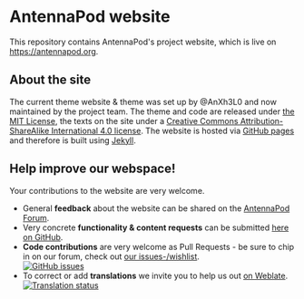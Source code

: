 # AntennaPod website

This repository contains AntennaPod's project website, which is live on https://antennapod.org.

## About the site

The current theme website & theme was set up by @AnXh3L0 and now maintained by the project team. The theme and code are released under [the MIT License](https://mit-license.org/), the texts on the site under a [Creative Commons Attribution-ShareAlike International 4.0 license](http://creativecommons.org/licenses/by-sa/4.0/legalcode). The website is hosted via [GitHub pages](https://pages.github.com/) and therefore is built using [Jekyll](https://jekyllrb.com//).

## Help improve our webspace!

Your contributions to the website are very welcome.
* General **feedback** about the website can be shared on the [AntennaPod Forum](https://forum.antennapod.org/).
* Very concrete **functionality & content requests** can be submitted [here on GitHub](https://github.com/AntennaPod/AntennaPod/issues).
* **Code contributions** are very welcome as Pull Requests - be sure to chip in on our forum, check out [our issues-/wishlist](https://github.com/AntennaPod/antennapod.github.io/issues).<br>
[![GitHub issues](https://img.shields.io/github/issues/AntennaPod/antennapod.github.io?style=for-the-badge&logo=github)](https://github.com/AntennaPod/antennapod.github.io/issues)
* To correct or add **translations** we invite you to help us out [on Weblate](https://hosted.weblate.org/projects/antennapod).<br>
[![Translation status](https://hosted.weblate.org/widgets/antennapod/-/287x66-grey.png)](https://hosted.weblate.org/engage/antennapod/)
